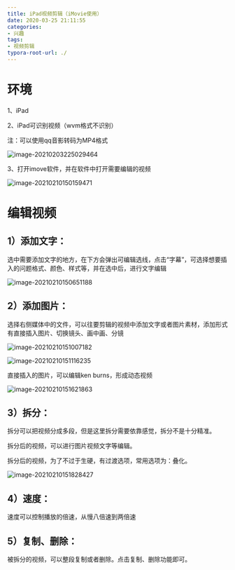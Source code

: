 ```yaml
---
title: iPad视频剪辑（iMovie使用）
date: 2020-03-25 21:11:55
categories:
- 兴趣
tags:
- 视频剪辑
typora-root-url: ./
---
```


# 环境

1、iPad

2、iPad可识别视频（wvm格式不识别）

<!-- more -->

注：可以使用qq音影转码为MP4格式

![image-20210203225029464](/blog.github.io/images/image-20210203225029464.png)

3、打开imove软件，并在软件中打开需要编辑的视频

![image-20210210150159471](/blog.github.io/images/image-20210210150159471.png)

# 编辑视频

## 1）添加文字：

选中需要添加文字的地方，在下方会弹出可编辑选线，点击“字幕”，可选择想要插入的问题格式、颜色、样式等，并在选中后，进行文字编辑

![image-20210210150651188](/blog.github.io/images/image-20210210150651188.png)

## 2）添加图片：

选择右侧媒体中的文件，可以往要剪辑的视频中添加文字或者图片素材，添加形式有直接插入图片、切换镜头、画中画、分镜

![image-20210210151007182](/blog.github.io/images/image-20210210151007182.png)

![image-20210210151116235](/blog.github.io/images/image-20210210151116235.png)

直接插入的图片，可以编辑ken burns，形成动态视频

![image-20210210151621863](/blog.github.io/images/image-20210210151621863.png)

## 3）拆分：

拆分可以把视频分成多段，但是这里拆分需要依靠感觉，拆分不是十分精准。

拆分后的视频，可以进行图片视频文字等编辑。

拆分后的视频，为了不过于生硬，有过渡选项，常用选项为：叠化。

![image-20210210151828427](/blog.github.io/images/image-20210210151828427.png)

## 4）速度：

速度可以控制播放的倍速，从慢八倍速到两倍速

 ## 5）复制、删除：

被拆分的视频，可以整段复制或者删除。点击复制、删除功能即可。